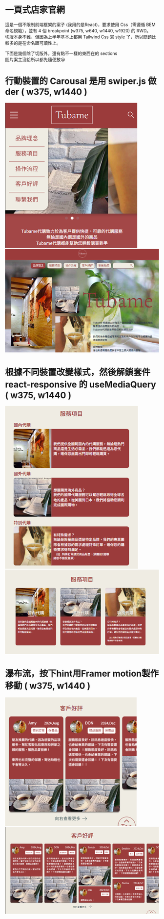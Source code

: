 # 一頁式店家官網

這是一個不限制前端框架的案子 (我用的是React)，要求使用 Css（需遵循 BEM 命名規範），並有 4 個 breakpoint (w375, w640, w1440, w1920) 的 RWD。  
切版本身不難，但因為上半年基本上都用 Tailwind Css 寫 style 了，所以問題比較多的是在命名跟可讀性上。  
  
下面是幾個除了切版外，還有點不一樣的東西在的 sections  
圖片案主沒給所以都先隨便放😪  
  
# 行動裝置的 Carousal 是用 swiper.js 做der  ( w375, w1440 )  
![header](./readmeImage/w375_brand.png)  
![header](./readmeImage/w1440_brand.png)  

# 根據不同裝置改變樣式，然後解鎖套件 react-responsive 的 useMediaQuery  ( w375, w1440 )  
![header](./readmeImage/w375_service.png)  
![header](./readmeImage/w1440_service.png)  
  
# 瀑布流，按下hint用Framer motion製作移動  ( w375, w1440 )  
![header](./readmeImage/w375_evaluate.png)  
![header](./readmeImage/w1440_evaluate.png) 
